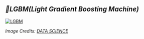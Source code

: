 ## ***📌LGBM(Light Gradient Boosting Machine)***
[![LGBM](https://github.com/TishaJhabak1014/winter-of-contributing/blob/Machine_Learning/Machine_Learning/Ensemble_based_Learning_&_Probabilistic_ML/Assets/LGBMimg.png?raw=true)](https://drive.google.com/file/d/1PKfPJFiCdgGvmdvYUpvdQ4Os7vSFUmYQ/view?usp=sharing)

*Image Credits: [DATA SCIENCE](https://www.google.com/url?sa=i&url=https%3A%2F%2Fdatascience.eu%2Fmachine-learning%2F1-what-is-light-gbm%2F&psig=AOvVaw2vLGxxmb_4nz2KY905jdxp&ust=1636304251179000&source=images&cd=vfe&ved=0CAwQjhxqFwoTCIjGi8eahPQCFQAAAAAdAAAAABAD)*
